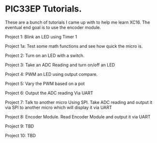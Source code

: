<h1>PIC33EP Tutorials.</H1>

These are a bunch of tutorials I came up with to help me learn XC16. The eventual end goal is to use the encoder module.

Project 1: Blink an LED using Timer 1

Project 1a: Test some math functions and see how quick the micro is.

Project 2: Turn on an LED with a switch. 

Project 3: Take an ADC Reading and turn on/off an LED

Project 4: PWM an LED using output compare.

Project 5: Vary the PWM based on a pot

Project 6: Output the ADC reading Via UART

Project 7: Talk to another micro Using SPI. Take ADC reading and output it via SPI to another micro which will display it via UART

Project 8: Encoder Module. Read Encoder Module and output it via UART

Project 9: TBD

Project 10: TBD
